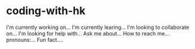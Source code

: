# coding-with-hk
I'm  currently working on...
I'm currently learing...
 I'm looking to collaborate on...
 I'm looking for help with...
 Ask me about...
How to reach me...
pronouns:...
Fun fact....
